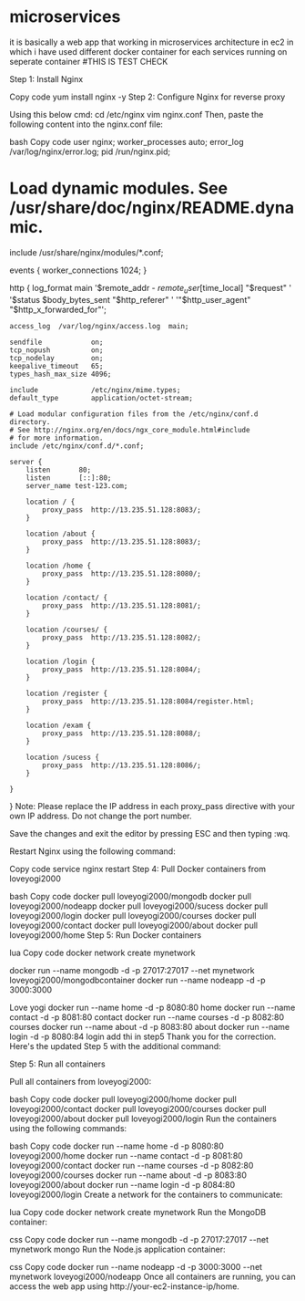 # microservices
it is basically a web app that working in microservices architecture in ec2 in which i have used different docker container for each services running on seperate container
#THIS IS TEST CHECK

Step 1: Install Nginx

Copy code
yum install nginx -y
Step 2: Configure Nginx for reverse proxy

Using this below cmd:
cd /etc/nginx
vim nginx.conf
Then, paste the following content into the nginx.conf file:

bash
Copy code
user nginx;
worker_processes auto;
error_log /var/log/nginx/error.log;
pid /run/nginx.pid;

# Load dynamic modules. See /usr/share/doc/nginx/README.dynamic.
include /usr/share/nginx/modules/*.conf;

events {
    worker_connections 1024;
}

http {
    log_format  main  '$remote_addr - $remote_user [$time_local] "$request" '
                      '$status $body_bytes_sent "$http_referer" '
                      '"$http_user_agent" "$http_x_forwarded_for"';

    access_log  /var/log/nginx/access.log  main;

    sendfile            on;
    tcp_nopush          on;
    tcp_nodelay         on;
    keepalive_timeout   65;
    types_hash_max_size 4096;

    include             /etc/nginx/mime.types;
    default_type        application/octet-stream;

    # Load modular configuration files from the /etc/nginx/conf.d directory.
    # See http://nginx.org/en/docs/ngx_core_module.html#include
    # for more information.
    include /etc/nginx/conf.d/*.conf;

    server {
        listen       80;
        listen       [::]:80;
        server_name test-123.com;

        location / {
            proxy_pass  http://13.235.51.128:8083/;
        }

        location /about {
            proxy_pass  http://13.235.51.128:8083/;
        }

        location /home {
            proxy_pass  http://13.235.51.128:8080/;
        }

        location /contact/ {
            proxy_pass  http://13.235.51.128:8081/;
        }

        location /courses/ {
            proxy_pass  http://13.235.51.128:8082/;
        }

        location /login {
            proxy_pass  http://13.235.51.128:8084/;
        }

        location /register {
            proxy_pass  http://13.235.51.128:8084/register.html;
        }

        location /exam {
            proxy_pass  http://13.235.51.128:8088/;
        }

        location /sucess {
            proxy_pass  http://13.235.51.128:8086/;
        }

    }
}
Note: Please replace the IP address in each proxy_pass directive with your own IP address. Do not change the port number.

Save the changes and exit the editor by pressing ESC and then typing :wq.

Restart Nginx using the following command:

Copy code
service nginx restart
Step 4: Pull Docker containers from loveyogi2000

bash
Copy code
docker pull loveyogi2000/mongodb
docker pull loveyogi2000/nodeapp
docker pull loveyogi2000/sucess
docker pull loveyogi2000/login
docker pull loveyogi2000/courses
docker pull loveyogi2000/contact
docker pull loveyogi2000/about
docker pull loveyogi2000/home
Step 5: Run Docker containers

lua
Copy code
docker network create mynetwork

docker run --name mongodb -d -p 27017:27017 --net mynetwork loveyogi2000/mongodbcontainer
docker run --name nodeapp -d -p 3000:3000



Love yogi
docker run --name home -d -p 8080:80 home 
docker run --name contact -d -p 8081:80 contact 
docker run --name courses -d -p 8082:80 courses 
docker run --name about -d -p 8083:80 about
docker run --name login -d -p 8080:84 login
add thi in step5
Thank you for the correction. Here's the updated Step 5 with the additional command:

Step 5: Run all containers

Pull all containers from loveyogi2000:

bash
Copy code
docker pull loveyogi2000/home
docker pull loveyogi2000/contact
docker pull loveyogi2000/courses
docker pull loveyogi2000/about
docker pull loveyogi2000/login
Run the containers using the following commands:

bash
Copy code
docker run --name home -d -p 8080:80 loveyogi2000/home
docker run --name contact -d -p 8081:80 loveyogi2000/contact
docker run --name courses -d -p 8082:80 loveyogi2000/courses
docker run --name about -d -p 8083:80 loveyogi2000/about
docker run --name login -d -p 8084:80 loveyogi2000/login
Create a network for the containers to communicate:

lua
Copy code
docker network create mynetwork
Run the MongoDB container:

css
Copy code
docker run --name mongodb -d -p 27017:27017 --net mynetwork mongo
Run the Node.js application container:

css
Copy code
docker run --name nodeapp -d -p 3000:3000 --net mynetwork loveyogi2000/nodeapp
Once all containers are running, you can access the web app using http://your-ec2-instance-ip/home.

